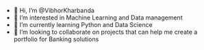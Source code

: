 - 👋 Hi, I’m @VibhorKharbanda
- 👀 I’m interested in Machine Learning and Data management
- 🌱 I’m currently learning Python and Data Science
- 💞️ I’m looking to collaborate on projects that can help me create a portfolio for Banking solutions

<!---
VibhorKharbanda/VibhorKharbanda is a ✨ special ✨ repository because its `README.md` (this file) appears on your GitHub profile.
You can click the Preview link to take a look at your changes.
--->
